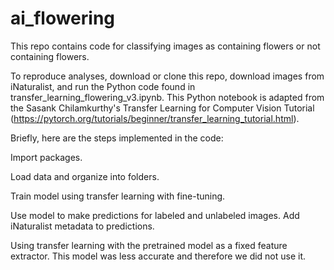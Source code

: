 # ai_flowering

This repo contains code for classifying images as containing flowers or not containing flowers. 

To reproduce analyses, download or clone this repo, download images from iNaturalist, and run the Python code found in transfer_learning_flowering_v3.ipynb. This Python notebook is adapted from the Sasank Chilamkurthy's Transfer Learning for Computer Vision Tutorial (https://pytorch.org/tutorials/beginner/transfer_learning_tutorial.html).

Briefly, here are the steps implemented in the code: 

Import packages.

Load data and organize into folders. 

Train model using transfer learning with fine-tuning. 

Use model to make predictions for labeled and unlabeled images. Add iNaturalist metadata to predictions. 

Using transfer learning with the pretrained model as a fixed feature extractor. This model was less accurate and therefore we did not use it.   

